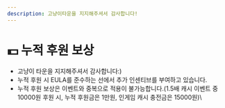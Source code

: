 ```yaml
---
description: 고냥이타운을 지지해주셔서 감사합니다!
---
```


# 💵 누적 후원 보상

* 고냥이 타운을 지지해주셔서 감사합니다:)
* 누적 후원 시 EULA를 준수하는 선에서 추가 인센티브를 부여하고 있습니다.&#x20;
* 누적 후원 보상은 이벤트와 중복으로 적용이 불가능합니다.(1.5배 캐시 이벤트 중 10000원 후원 시, 누적 후원금은 1만원, 인게임 캐시 충전금은 15000원)\
